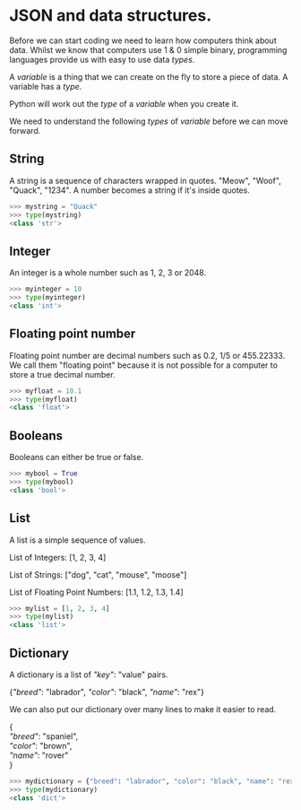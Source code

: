 # JSON and data structures.

Before we can start coding we need to learn how computers think about data. Whilst we know that computers use 1 & 0 simple binary, programming languages provide us with easy to use data *types*.

A *variable* is a thing that we can create on the fly to store a piece of data. A variable has a *type*.

Python will work out the *type* of a *variable* when you create it.

We need to understand the following *types* of *variable* before we can move forward. 

## String 

A string is a sequence of characters wrapped in quotes. "Meow", "Woof", "Quack", "1234". A number becomes a string if it's inside quotes.

```python
>>> mystring = "Quack"
>>> type(mystring)
<class 'str'>
```

## Integer

An integer is a whole number such as 1, 2, 3 or 2048.

```python
>>> myinteger = 10
>>> type(myinteger)
<class 'int'>
```

## Floating point number

Floating point number are decimal numbers such as 0.2, 1/5 or 455.22333. We call them "floating point" because it is not possible for a computer to store a true decimal number.

```python
>>> myfloat = 10.1
>>> type(myfloat)
<class 'float'>
```

## Booleans

Booleans can either be true or false.

```python
>>> mybool = True
>>> type(mybool)
<class 'bool'>
```

## List

A list is a simple sequence of values.

List of Integers: [1, 2, 3, 4]

List of Strings: ["dog", "cat", "mouse", "moose"]

List of Floating Point Numbers: [1.1, 1.2, 1.3, 1.4]

```python
>>> mylist = [1, 2, 3, 4]
>>> type(mylist)
<class 'list'>
```

## Dictionary
A dictionary is a list of *"key"*: "value" pairs.

{*"breed"*: "labrador", *"color"*: "black", *"name"*: "rex"}

We can also put our dictionary over many lines to make it easier to read.

{  
    *"breed"*: "spaniel",  
    *"color"*: "brown",  
    *"name"*: "rover"  
}  

```python
>>> mydictionary = {"breed": "labrador", "color": "black", "name": "rex"}  
>>> type(mydictionary)
<class 'dict'>
```